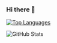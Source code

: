### Hi there 👋


[![Top Languages](https://github-readme-stats.vercel.app/api/top-langs/?username=anthonyarzola&layout=compact)](https://github.com/anthonyarzola/github-readme-stats)

![GitHub Stats](https://github-readme-stats.vercel.app/api?username=anthonyarzola&show_icons=true&theme=dracula&border_radius=12&count_private=true&hide=stars,issues,contribs)
